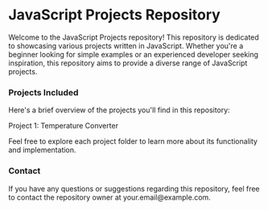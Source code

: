 <h1>JavaScript Projects Repository</h1>
<p>Welcome to the JavaScript Projects repository! This repository is dedicated to showcasing various projects written in JavaScript. Whether you're a beginner looking for simple examples or an experienced developer seeking inspiration, this repository aims to provide a diverse range of JavaScript projects.</p>


<h3>Projects Included</h3>
<p>Here's a brief overview of the projects you'll find in this repository:</p>

<p>Project 1: Temperature Converter</p>

<p>Feel free to explore each project folder to learn more about its functionality and implementation.</p>
<h3>Contact</h3>
<p>If you have any questions or suggestions regarding this repository, feel free to contact the repository owner at your.email@example.com.</p>
